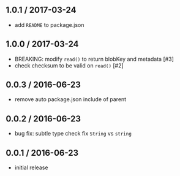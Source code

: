 1.0.1 / 2017-03-24
------------------
- add `README` to package.json

1.0.0 / 2017-03-24
------------------
- BREAKING: modify `read()` to return blobKey and metadata [#3]
- check checksum to be valid on `read()` [#2]

0.0.3 / 2016-06-23
------------------
- remove auto package.json include of parent

0.0.2 / 2016-06-23
------------------
- bug fix: subtle type check fix `String` vs `string`

0.0.1 / 2016-06-23
------------------
- initial release
